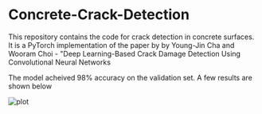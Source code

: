 # Concrete-Crack-Detection
This repository contains the code for crack detection in concrete surfaces. It is a PyTorch implementation of the paper by by Young-Jin Cha and Wooram Choi - "Deep Learning-Based Crack Damage Detection Using Convolutional Neural Networks


The model acheived 98% accuracy on the validation set. A few results are shown below

![plot](./Capture.png)
